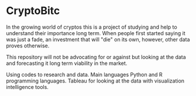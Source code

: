 # CryptoBitc

In the growing world of cryptos this is a project of studying and help to understand their importance long term. 
When people first started saying it was just a fade, an investment that will "die" on its own, however, other data 
proves otherwise.

This repository will not be advocating for or against but looking at the data and forecasting it long term viability in the market.

Using codes to research and data. Main languages Python and R programming languages. Tableau for looking at the data with visualization intelligence tools. 
